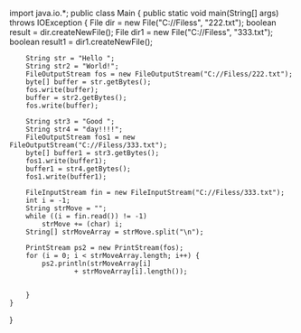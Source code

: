 import java.io.*;
public class Main {
    public static void main(String[] args) throws IOException {
        File dir = new File("C://Filess", "222.txt");
        boolean result = dir.createNewFile();
        File dir1 = new File("C://Filess", "333.txt");
        boolean result1 = dir1.createNewFile();

        String str = "Hello ";
        String str2 = "World!";
        FileOutputStream fos = new FileOutputStream("C://Filess/222.txt");
        byte[] buffer = str.getBytes();
        fos.write(buffer);
        buffer = str2.getBytes();
        fos.write(buffer);

        String str3 = "Good ";
        String str4 = "day!!!!";
        FileOutputStream fos1 = new FileOutputStream("C://Filess/333.txt");
        byte[] buffer1 = str3.getBytes();
        fos1.write(buffer1);
        buffer1 = str4.getBytes();
        fos1.write(buffer1);

        FileInputStream fin = new FileInputStream("C://Filess/333.txt");
        int i = -1;
        String strMove = "";
        while ((i = fin.read()) != -1)
            strMove += (char) i;
        String[] strMoveArray = strMove.split("\n");

        PrintStream ps2 = new PrintStream(fos);
        for (i = 0; i < strMoveArray.length; i++) {
            ps2.println(strMoveArray[i]
                    + strMoveArray[i].length());


        }
    }
}
